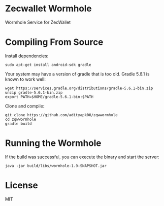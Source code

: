 # Zecwallet Wormhole

Wormhole Service for ZecWallet

# Compiling From Source

Install dependencies:

    sudo apt-get install android-sdk gradle

Your system may have a version of gradle that is too old. Gradle 5.6.1 is known
to work well:

    wget https://services.gradle.org/distributions/gradle-5.6.1-bin.zip
    unzip gradle-5.6.1-bin.zip
    export PATH=$HOME/gradle-5.6.1-bin:$PATH

Clone and compile:

    git clone https://github.com/adityapk00/zqwwormhole
    cd zqwwormhole
    gradle build

# Running the Wormhole

If the build was successful, you can execute the binary and start the server:

    java -jar build/libs/wormhole-1.0-SNAPSHOT.jar

# License

MIT

